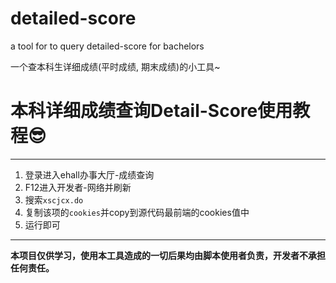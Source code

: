 # detailed-score
a tool for to query detailed-score for bachelors

一个查本科生详细成绩(平时成绩, 期末成绩)的小工具~

# 本科详细成绩查询Detail-Score使用教程😎
---
1. 登录进入ehall办事大厅-成绩查询
2. F12进入开发者-网络并刷新
3. 搜索`xscjcx.do`
4. 复制该项的`cookies`并copy到源代码最前端的cookies值中
5. 运行即可
---

**本项目仅供学习，使用本工具造成的一切后果均由脚本使用者负责，开发者不承担任何责任。**
